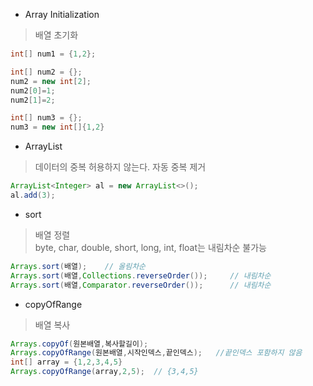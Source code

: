 * Array Initialization
> 배열 초기화
```Java
int[] num1 = {1,2};

int[] num2 = {};
num2 = new int[2];
num2[0]=1;
num2[1]=2;

int[] num3 = {};
num3 = new int[]{1,2}
```

* ArrayList  
> 데이터의 중복 허용하지 않는다. 자동 중복 제거
```Java
ArrayList<Integer> al = new ArrayList<>();
al.add(3);
```

* sort 
> 배열 정렬  
> byte, char, double, short, long, int, float는 내림차순 불가능
  ```Java
  Arrays.sort(배열);    // 올림차순
  Arrays.sort(배열,Collections.reverseOrder());     // 내림차순
  Arrays.sort(배열,Comparator.reverseOrder());      // 내림차순
  ```
  
  * copyOfRange  
  > 배열 복사
  ```Java
  Arrays.copyOf(원본배열,복사할길이);
  Arrays.copyOfRange(원본배열,시작인덱스,끝인덱스);   //끝인덱스 포함하지 않음
  int[] array = {1,2,3,4,5}
  Arrays.copyOfRange(array,2,5);  // {3,4,5}    
  ```
  
